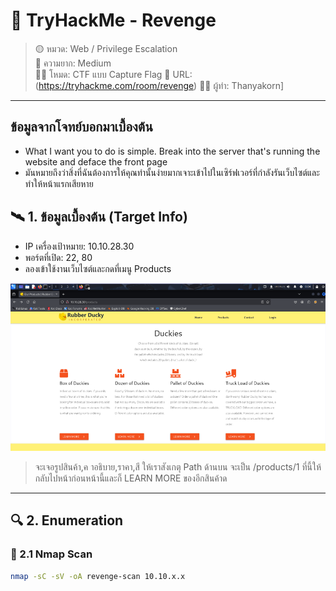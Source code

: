 # 🧠 TryHackMe - Revenge

> 🟡 หมวด: Web / Privilege Escalation  
> 🧩 ความยาก: Medium  
> 🕵️‍♂️ โหมด: CTF แบบ Capture Flag
> 🧩 URL: (https://tryhackme.com/room/revenge)
> 👨‍💻 ผู้ทำ: Thanyakorn]



---
## ข้อมูลจากโจทย์บอกมาเบื้องต้น

- What I want you to do is simple. Break into the server that's running the website and deface the front page
- มันหมายถึงว่าสิ่งที่ฉันต้องการให้คุณทำนั้นง่ายมากเจาะเข้าไปในเซิร์ฟเวอร์ที่กำลังรันเว็บไซต์และทำให้หน้าแรกเสียหาย


## 🛰️ 1. ข้อมูลเบื้องต้น (Target Info)

- IP เครื่องเป้าหมาย: 10.10.28.30
- พอร์ตที่เปิด: 22, 80
- ลองเข้าใช้งานเว็บไซต์และกดที่เมนู Products
  
![Nmap Scan](images/1.png)

> จะเจอรูปสินค้า,ค าอธิบาย,ราคา,สี
> ให้เราสังเกตุ Path ด้านบน จะเป็น /products/1
> ที่นี้ให้กลับไปหน้าก่อนหน้านี้และก็ LEARN MORE ของอีกสินค้าด

---

## 🔍 2. Enumeration

### 🔸 2.1 Nmap Scan

```bash
nmap -sC -sV -oA revenge-scan 10.10.x.x
